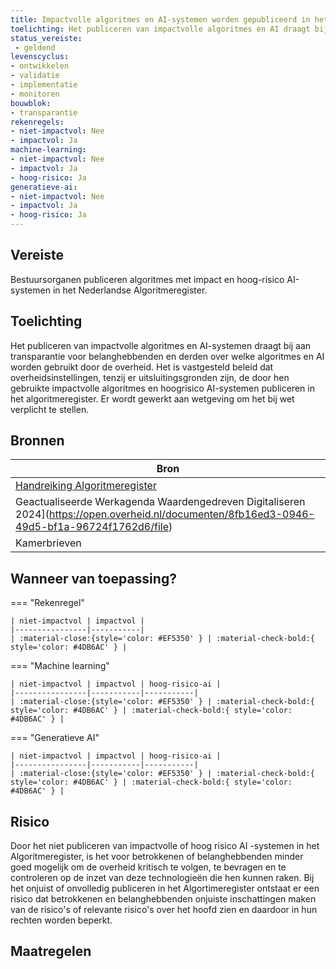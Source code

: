 ```yaml
---
title: Impactvolle algoritmes en AI-systemen worden gepubliceerd in het Nederlandse algoritmeregister
toelichting: Het publiceren van impactvolle algoritmes en AI draagt bij aan transparantie voor belanghebbenden en derden over welke algoritmes en AI worden gebruikt door de overheid. Het is vastgesteld beleid dat overheidsinstellingen, tenzij er uitsluitingsgronden zijn, de door hen gebruikte impactvolle algoritmes en hoogrisico AI-systemen publiceren in het algoritmeregister. Er wordt gewerkt aan wetgeving om het bij wet verplicht te stellen. 
status_vereiste: 
 - geldend
levenscyclus: 
- ontwikkelen
- validatie
- implementatie
- monitoren
bouwblok: 
- transparantie
rekenregels: 
- niet-impactvol: Nee
- impactvol: Ja
machine-learning: 
- niet-impactvol: Nee
- impactvol: Ja
- hoog-risico: Ja
generatieve-ai: 
- niet-impactvol: Nee
- impactvol: Ja
- hoog-risico: Ja
---
```


<!-- tags -->
## Vereiste

Bestuursorganen publiceren algoritmes met impact en hoog-risico AI-systemen in het Nederlandse Algoritmeregister.

## Toelichting 

Het publiceren van impactvolle algoritmes en AI-systemen draagt bij aan transparantie voor belanghebbenden en derden over welke algoritmes en AI worden gebruikt door de overheid.
Het is vastgesteld beleid dat overheidsinstellingen, tenzij er uitsluitingsgronden zijn, de door hen gebruikte impactvolle algoritmes en hoogrisico AI-systemen publiceren in het algoritmeregister.
Er wordt gewerkt aan wetgeving om het bij wet verplicht te stellen.


## Bronnen 

| Bron                        |
|-----------------------------|
|[Handreiking Algoritmeregister](https://www.digitaleoverheid.nl/wp-content/uploads/sites/8/2023/12/Handreiking-Algoritmeregister-versie-1.0.pdf)|
|Geactualiseerde Werkagenda Waardengedreven Digitaliseren 2024](https://open.overheid.nl/documenten/8fb16ed3-0946-49d5-bf1a-96724f1762d6/file)|
|Kamerbrieven|

## Wanneer van toepassing? 

=== "Rekenregel"

	| niet-impactvol | impactvol | 
	|----------------|-----------| 
	| :material-close:{style='color: #EF5350' } | :material-check-bold:{ style='color: #4DB6AC' } |

=== "Machine learning"

	| niet-impactvol | impactvol | hoog-risico-ai | 
	|----------------|-----------|-----------| 
	| :material-close:{style='color: #EF5350' } | :material-check-bold:{ style='color: #4DB6AC' } | :material-check-bold:{ style='color: #4DB6AC' } |

=== "Generatieve AI"

	| niet-impactvol | impactvol | hoog-risico-ai | 
	|----------------|-----------|-----------| 
	| :material-close:{style='color: #EF5350' } | :material-check-bold:{ style='color: #4DB6AC' } | :material-check-bold:{ style='color: #4DB6AC' } |

## Risico 

Door het niet publiceren van impactvolle of hoog risico AI -systemen in het Algoritmeregister, is het voor betrokkenen of belanghebbenden minder goed mogelijk om de overheid kritisch te volgen, te bevragen en te controleren op de inzet van deze technologieën die hen kunnen raken. Bij het onjuist of onvolledig publiceren in het Algortimeregister ontstaat er een risico dat betrokkenen en belanghebbenden onjuiste inschattingen maken van de risico's of relevante risico's over het hoofd zien en daardoor in hun rechten worden beperkt.

## Maatregelen 

<!-- list_maatregelen vereiste/algoritmeregister -->
